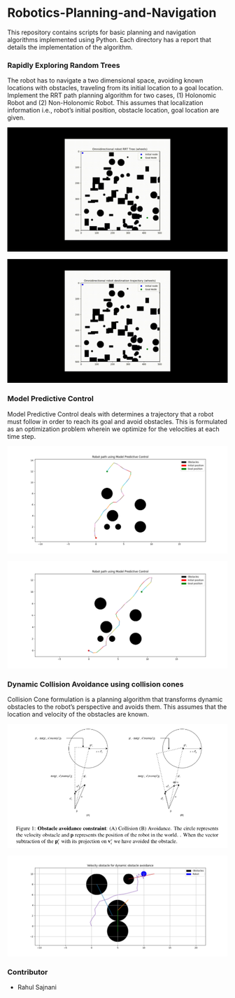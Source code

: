 # Robotics-Planning-and-Navigation


This repository contains scripts for basic planning and navigation algorithms implemented using Python. Each directory has a report that details the implementation of the algorithm.



### Rapidly Exploring Random Trees

The robot has to navigate a two dimensional space, avoiding known locations with
obstacles, traveling from its initial location to a goal location. Implement the RRT
path planning algorithm for two cases, (1) Holonomic Robot and (2) Non-Holonomic
Robot. This assumes that localization information i.e., robot’s initial position, obstacle location,
goal location are given.



![Omni directional robot RRT graph](./RapidlyExploringRandomTrees/video/Holonomic/Omni_wheel_RRT.mp4.gif)

![Omni bot traversing to destination](./RapidlyExploringRandomTrees/video/Holonomic/Omni_wheel_destination.mp4.gif)



### Model Predictive Control

Model Predictive Control deals with determines a trajectory that a robot must follow in order
to reach its goal and avoid obstacles. This is formulated as an optimization problem wherein
we optimize for the velocities at each time step.

![](./ModelPredictiveControl/screenshots/Figure_1.png)

![](./ModelPredictiveControl/screenshots/Figure_2.png)



### Dynamic Collision Avoidance using collision cones

Collision Cone formulation is a planning algorithm that transforms dynamic obstacles to the
robot’s perspective and avoids them. This assumes that the location and velocity of the obstacles are known.

![](./VelocityObstacle/screenshots/velocity_obstacle_diagram.png)

![](./VelocityObstacle/screenshots/Example_1.png)



### Contributor

- Rahul Sajnani
